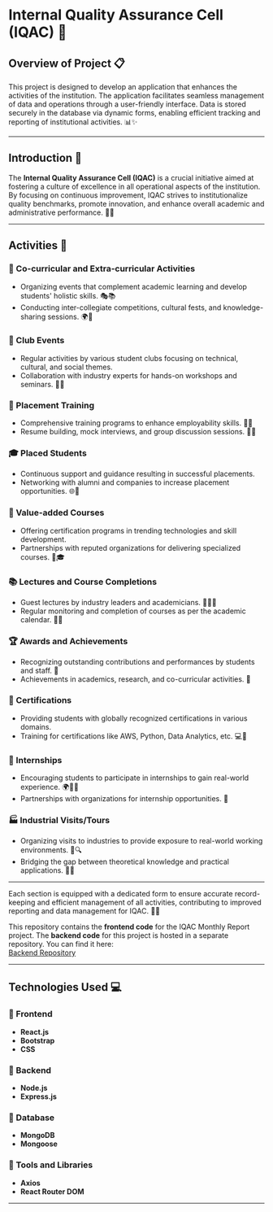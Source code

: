 # Internal Quality Assurance Cell (IQAC) 🌟

## Overview of Project 📋  
This project is designed to develop an application that enhances the activities of the institution. The application facilitates seamless management of data and operations through a user-friendly interface. Data is stored securely in the database via dynamic forms, enabling efficient tracking and reporting of institutional activities. 📊✨  

---

## Introduction 📖  
The **Internal Quality Assurance Cell (IQAC)** is a crucial initiative aimed at fostering a culture of excellence in all operational aspects of the institution. By focusing on continuous improvement, IQAC strives to institutionalize quality benchmarks, promote innovation, and enhance overall academic and administrative performance. 🎯💡  

---

## Activities 🎯  

### 🎨 Co-curricular and Extra-curricular Activities  
- Organizing events that complement academic learning and develop students' holistic skills. 🎭📚  
- Conducting inter-collegiate competitions, cultural fests, and knowledge-sharing sessions. 🌍🎉  

### 🤝 Club Events  
- Regular activities by various student clubs focusing on technical, cultural, and social themes.  
- Collaboration with industry experts for hands-on workshops and seminars. 🔧📘  

### 🚀 Placement Training  
- Comprehensive training programs to enhance employability skills. 📝💼  
- Resume building, mock interviews, and group discussion sessions. 💬✨  

### 🎓 Placed Students  
- Continuous support and guidance resulting in successful placements.  
- Networking with alumni and companies to increase placement opportunities. 🌐🤝  

### 🏅 Value-added Courses  
- Offering certification programs in trending technologies and skill development.  
- Partnerships with reputed organizations for delivering specialized courses. 📜🎓  

### 📚 Lectures and Course Completions  
- Guest lectures by industry leaders and academicians. 🎤👨‍🏫  
- Regular monitoring and completion of courses as per the academic calendar. 📆✅  

### 🏆 Awards and Achievements  
- Recognizing outstanding contributions and performances by students and staff. 🏅  
- Achievements in academics, research, and co-curricular activities. 🌟  

### 📜 Certifications  
- Providing students with globally recognized certifications in various domains.  
- Training for certifications like AWS, Python, Data Analytics, etc. 💻📜  

### 💼 Internships  
- Encouraging students to participate in internships to gain real-world experience. 🌍👩‍💻  
- Partnerships with organizations for internship opportunities. 🤝  

### 🏭 Industrial Visits/Tours  
- Organizing visits to industries to provide exposure to real-world working environments. 🏢🔍  
- Bridging the gap between theoretical knowledge and practical applications. 📘🔧  

---

Each section is equipped with a dedicated form to ensure accurate record-keeping and efficient management of all activities, contributing to improved reporting and data management for IQAC. 📑✅  

This repository contains the **frontend code** for the IQAC Monthly Report project. The **backend code** for this project is hosted in a separate repository. You can find it here:  
[Backend Repository](https://github.com/Balapraveena30/ProjectBackend.git)  

---

## Technologies Used 💻  

### 🌟 Frontend  
- **React.js**  
- **Bootstrap**  
- **CSS**  

### 🌟 Backend  
- **Node.js**  
- **Express.js**  

### 🌟 Database  
- **MongoDB**  
- **Mongoose**  

### 🌟 Tools and Libraries  
- **Axios**  
- **React Router DOM**  

---
